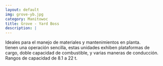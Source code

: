 ```yaml
---
layout: default
img: grove-yb.jpg
category: Manitowoc 
title: Grove - Yard Boss
description: |
---
```

Ideales para el manejo de materiales y mantenimientos en planta.<br>tienen una operación sencilla, estas unidades exhiben plataformas de cargo, doble capacidad de combustible, y varias maneras de conducción. Rangos de capacidad de 8.1 a 22 t.
